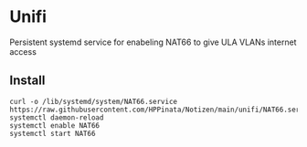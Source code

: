 # Unifi
Persistent systemd service for enabeling NAT66 to give ULA VLANs internet access

## Install
```
curl -o /lib/systemd/system/NAT66.service https://raw.githubusercontent.com/HPPinata/Notizen/main/unifi/NAT66.service
systemctl daemon-reload
systemctl enable NAT66
systemctl start NAT66
```
